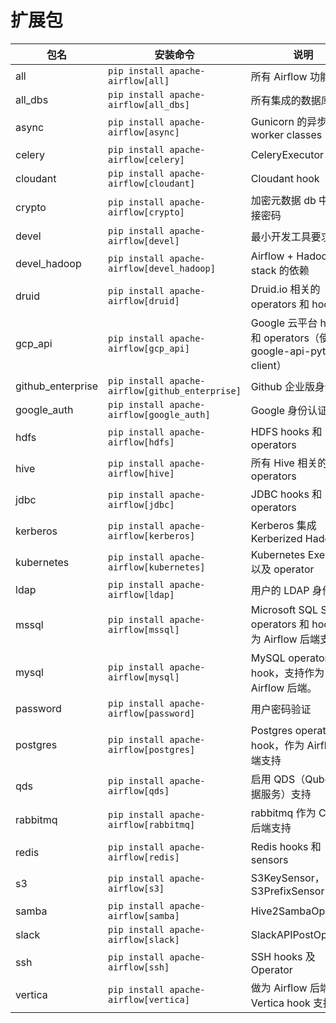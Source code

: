 # 扩展包

| 包名              | 安装命令                                        | 说明                                                              |
| ----------------- | ----------------------------------------------- | ----------------------------------------------------------------- |
| all               | `pip install apache-airflow[all]`               | 所有 Airflow 功能                                                 |
| all_dbs           | `pip install apache-airflow[all_dbs]`           | 所有集成的数据库                                                  |
| async             | `pip install apache-airflow[async]`             | Gunicorn 的异步 worker classes                                    |
| celery            | `pip install apache-airflow[celery]`            | CeleryExecutor                                                    |
| cloudant          | `pip install apache-airflow[cloudant]`          | Cloudant hook                                                     |
| crypto            | `pip install apache-airflow[crypto]`            | 加密元数据 db 中的连接密码                                        |
| devel             | `pip install apache-airflow[devel]`             | 最小开发工具要求                                                  |
| devel_hadoop      | `pip install apache-airflow[devel_hadoop]`      | Airflow + Hadoop stack 的依赖                                     |
| druid             | `pip install apache-airflow[druid]`             | Druid.io 相关的 operators 和 hooks                                |
| gcp_api           | `pip install apache-airflow[gcp_api]`           | Google 云平台 hooks 和 operators（使用 google-api-python-client） |
| github_enterprise | `pip install apache-airflow[github_enterprise]` | Github 企业版身份认证                                             |
| google_auth       | `pip install apache-airflow[google_auth]`       | Google 身份认证                                                   |
| hdfs              | `pip install apache-airflow[hdfs]`              | HDFS hooks 和 operators                                           |
| hive              | `pip install apache-airflow[hive]`              | 所有 Hive 相关的 operators                                        |
| jdbc              | `pip install apache-airflow[jdbc]`              | JDBC hooks 和 operators                                           |
| kerberos          | `pip install apache-airflow[kerberos]`          | Kerberos 集成 Kerberized Hadoop                                   |
| kubernetes        | `pip install apache-airflow[kubernetes]`        | Kubernetes Executor 以及 operator                                 |
| ldap              | `pip install apache-airflow[ldap]`              | 用户的 LDAP 身份验证                                              |
| mssql             | `pip install apache-airflow[mssql]`             | Microsoft SQL Server operators 和 hook，作为 Airflow 后端支持     |
| mysql             | `pip install apache-airflow[mysql]`             | MySQL operators 和 hook，支持作为 Airflow 后端。                  |
| password          | `pip install apache-airflow[password]`          | 用户密码验证                                                      |
| postgres          | `pip install apache-airflow[postgres]`          | Postgres operators 和 hook，作为 Airflow 后端支持                 |
| qds               | `pip install apache-airflow[qds]`               | 启用 QDS（Qubole 数据服务）支持                                   |
| rabbitmq          | `pip install apache-airflow[rabbitmq]`          | rabbitmq 作为 Celery 后端支持                                     |
| redis             | `pip install apache-airflow[redis]`             | Redis hooks 和 sensors                                            |
| s3                | `pip install apache-airflow[s3]`                | S3KeySensor，S3PrefixSensor                                       |
| samba             | `pip install apache-airflow[samba]`             | Hive2SambaOperator                                                |
| slack             | `pip install apache-airflow[slack]`             | SlackAPIPostOperator                                              |
| ssh               | `pip install apache-airflow[ssh]`               | SSH hooks 及 Operator                                             |
| vertica           | `pip install apache-airflow[vertica]`           | 做为 Airflow 后端的 Vertica hook 支持                             |